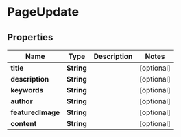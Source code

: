 # PageUpdate

## Properties
Name | Type | Description | Notes
------------ | ------------- | ------------- | -------------
**title** | **String** |  |  [optional]
**description** | **String** |  |  [optional]
**keywords** | **String** |  |  [optional]
**author** | **String** |  |  [optional]
**featuredImage** | **String** |  |  [optional]
**content** | **String** |  |  [optional]
